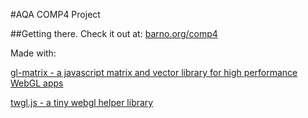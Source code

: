#AQA COMP4 Project

##Getting there.
Check it out at: [barno.org/comp4](https://barno.org/comp4)






Made with:

  [gl-matrix - a javascript matrix and vector library for high performance WebGL apps](https://github.com/toji/gl-matrix)
  
  [twgl.js - a tiny webgl helper library](https://github.com/greggman/twgl.js/)
